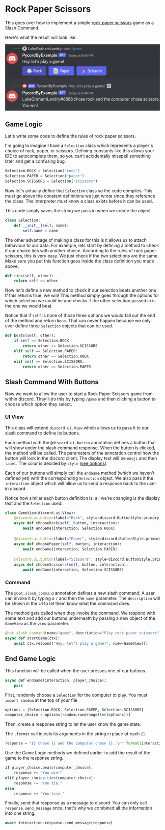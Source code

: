 # Rock Paper Scissors

This goes over how to implement a simple [rock paper scissors](https://en.wikipedia.org/wiki/Rock_paper_scissors) game as a Slash Command. 

Here's what the result will look like. 

![](assets/result.png)

## Game Logic

Let's write some code to define the rules of rock paper scissors. 

I'm going to imagine I have a `Selection` class which represents a player's choice of rock, paper, or scissors. 
Defining constants like this allows your IDE to autocomplete them, so you can't accidentally misspell something later and get a confusing bug. 

```python
Selection.ROCK = Selection("rock")
Selection.PAPER = Selection("paper")
Selection.SCISSORS = Selection("scissors")
```

Now let's actually define that `Selection` class so the code compiles. 
This must go above the constant definitions we just wrote since they reference the class. 
The interpreter must know a class exists before it can be used. 

This code simply saves the string we pass in when we create the object. 

```python
class Selection:
    def __init__(self, name):
        self.name = name
```

The other advantage of making a class for this is it allows us to attach behaviour to our data. 
For example, lets start by defining a method to check if our choice ties with another choice. 
According to the rules of rock paper scissors, this is very easy. We just check if the two selections are the same. 
Make sure you put this function goes inside the class definition you made above. 

```python
def ties(self, other):
    return self == other
```

Now let's define a new method to check if our selection beats another one. If this returns true, we win! 
This method simply goes through the options for which selection we could be and checks if the other selection passed in is the one we would beat.  

Notice that if `self` is none of those three options we would fall out the end of the method and return `None`. 
That can never happen because we only ever define three `Selection` objects that can be used.  

```python
def beats(self, other):
    if self == Selection.ROCK:
        return other == Selection.SCISSORS
    elif self == Selection.PAPER:
        return other == Selection.ROCK
    elif self == Selection.SCISSORS:
        return other == Selection.PAPER
```

## Slash Command With Buttons 

Now we want to allow the user to start a Rock Paper Scissors game from within discord. 
They'll do this by typing `/game` and then clicking a button to choose which option they select. 

### UI View

This class will extend `discord.ui.View` which allows us to pass it to our slash command to define its buttons. 

Each method with the `@discord.ui.button` annotation defines a button that will show under the slash command response. 
When the button is clicked, the method will be called. 
The parameters of the annotation control how the button will look in the discord client. 
The display text will be `emoji` and then `label`. The color is decided by `style` ([see options](https://guide.pycord.dev/interactions/ui-components/buttons#button-styles)). 

Each of our buttons will simply call the `endGame` method (which we haven't defined yet) with the corresponding `Selection` object. 
We also pass it the `interaction` object which will allow us to send a response back to the user in discord. 

Notice how similar each button definition is, all we're changing is the display text and the `Selection` used.

```python
class GameView(discord.ui.View):
    @discord.ui.button(label="Rock", style=discord.ButtonStyle.primary, emoji="🪨")
    async def chooseRock(self, button, interaction):
        await endGame(interaction, Selection.ROCK)

    @discord.ui.button(label="Paper", style=discord.ButtonStyle.primary, emoji="📄")
    async def choosePaper(self, button, interaction):
        await endGame(interaction, Selection.PAPER)

    @discord.ui.button(label="Scissors", style=discord.ButtonStyle.primary, emoji="✂️")
    async def chooseScissors(self, button, interaction):
        await endGame(interaction, Selection.SCISSORS)
```

### Command

The `@bot.slash_command` annotation defines a new slash command. A user can invoke it by typing a `/` and then the `name` parameter. 
The `description` will be shown in the UI to let them know what the command does. 

The method gets called when they invoke the command. 
We respond with some text and add our buttons underneath by passing a new object of the `GameView` as the `view` parameter. 

```python
@bot.slash_command(name="game", description="Play rock paper scissors")
async def startGame(ctx):
    await ctx.respond("Hey. let's play a game!", view=GameView())
```

## End Game Logic

This function will be called when the user presses one of our buttons. 

```python
async def endGame(interaction, player_choice):
    pass
```

First, randomly choose a `Selection` for the computer to play. You must `import random` at the top of your file

```python
options = [Selection.ROCK, Selection.PAPER, Selection.SCISSORS]
computer_choice = options[random.randrange(len(options))]
```

Then, create a response string to let the user know the game state. 

The `.format` call injects its arguments in the string in place of each `{}`. 

```python
response = "{} chose {} and the computer chose {}. \n".format(interaction.user, player_choice.name, computer_choice.name)
```

Use the Game Logic methods we defined earlier to add the result of the game to the response string. 

```python
if player_choice.beats(computer_choice):
    response += "You win!"
elif player_choice.ties(computer_choice):
    response += "You tie."
else:
    response += "You lose."
```

Finally, send that response as a message to discord. You can only call `response.send_message` once, that's why we combined all the information into one string.

```python
await interaction.response.send_message(response)
```
